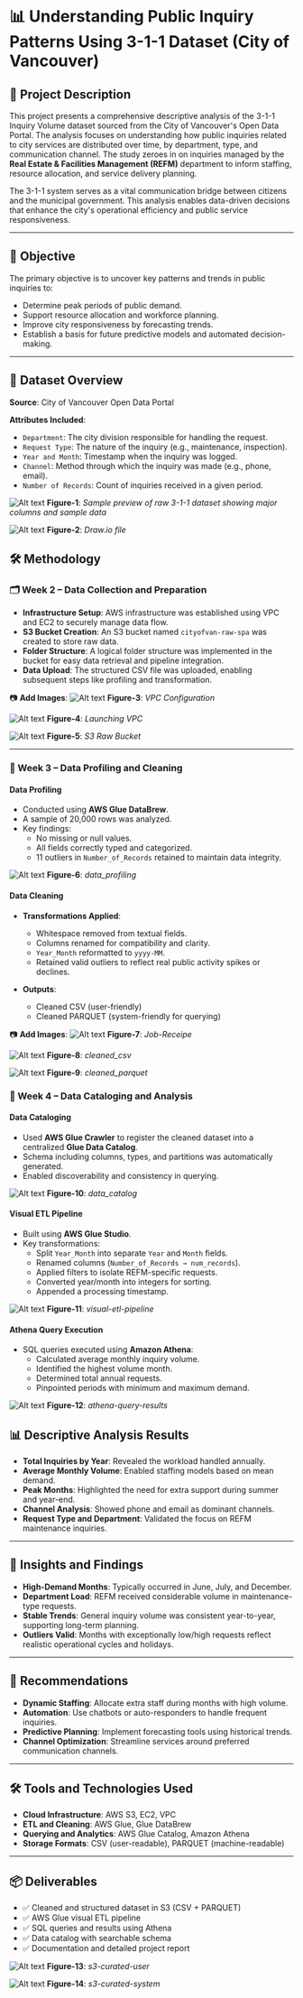 # 📊 Understanding Public Inquiry Patterns Using 3-1-1 Dataset (City of Vancouver)

## 📘 Project Description
This project presents a comprehensive descriptive analysis of the 3-1-1 Inquiry Volume dataset sourced from the City of Vancouver's Open Data Portal. The analysis focuses on understanding how public inquiries related to city services are distributed over time, by department, type, and communication channel. The study zeroes in on inquiries managed by the **Real Estate & Facilities Management (REFM)** department to inform staffing, resource allocation, and service delivery planning.

The 3-1-1 system serves as a vital communication bridge between citizens and the municipal government. This analysis enables data-driven decisions that enhance the city's operational efficiency and public service responsiveness.

---

## 🌟 Objective
The primary objective is to uncover key patterns and trends in public inquiries to:
- Determine peak periods of public demand.
- Support resource allocation and workforce planning.
- Improve city responsiveness by forecasting trends.
- Establish a basis for future predictive models and automated decision-making.

---

## 📂 Dataset Overview

**Source**: City of Vancouver Open Data Portal  

**Attributes Included**:
- `Department`: The city division responsible for handling the request.
- `Request Type`: The nature of the inquiry (e.g., maintenance, inspection).
- `Year and Month`: Timestamp when the inquiry was logged.
- `Channel`: Method through which the inquiry was made (e.g., phone, email).
- `Number of Records`: Count of inquiries received in a given period.

![Alt text](https://raw.githubusercontent.com/Spandana1494/data-analyst-spandana/main/images/csv.png)
**Figure-1**: _Sample preview of raw 3-1-1 dataset showing major columns and sample data_

![Alt text](https://raw.githubusercontent.com/Spandana1494/data-analyst-spandana/main/images/draw_io.png)
**Figure-2**: _Draw.io file_

## 🛠️ Methodology

### 🗂 Week 2 – Data Collection and Preparation
- **Infrastructure Setup**: AWS infrastructure was established using VPC and EC2 to securely manage data flow.
- **S3 Bucket Creation**: An S3 bucket named `cityofvan-raw-spa` was created to store raw data.
- **Folder Structure**: A logical folder structure was implemented in the bucket for easy data retrieval and pipeline integration.
- **Data Upload**: The structured CSV file was uploaded, enabling subsequent steps like profiling and transformation.

📷 **Add Images**:
![Alt text](https://raw.githubusercontent.com/Spandana1494/data-analyst-spandana/main/images/VPC_configuration.png)
**Figure-3**: _VPC Configuration_

![Alt text](https://raw.githubusercontent.com/Spandana1494/data-analyst-spandana/main/images/Launching_VPC.png)
**Figure-4**: _Launching VPC_

![Alt text](https://raw.githubusercontent.com/Spandana1494/data-analyst-spandana/main/images/S3_raw_bucket.png)
**Figure-5**: _S3 Raw Bucket_

---

### 🔬 Week 3 – Data Profiling and Cleaning

#### Data Profiling
- Conducted using **AWS Glue DataBrew**.
- A sample of 20,000 rows was analyzed.
- Key findings:
  - No missing or null values.
  - All fields correctly typed and categorized.
  - 11 outliers in `Number_of_Records` retained to maintain data integrity.

![Alt text](https://raw.githubusercontent.com/Spandana1494/data-analyst-spandana/main/images/data_profiling.png)
**Figure-6**: _data_profiling_

#### Data Cleaning
- **Transformations Applied**:
  - Whitespace removed from textual fields.
  - Columns renamed for compatibility and clarity.
  - `Year_Month` reformatted to `yyyy-MM`.
  - Retained valid outliers to reflect real public activity spikes or declines.

- **Outputs**:
  - Cleaned CSV (user-friendly)
  - Cleaned PARQUET (system-friendly for querying)

📷 **Add Images**:
![Alt text](https://raw.githubusercontent.com/Spandana1494/data-analyst-spandana/main/images/receipe_job.png)
**Figure-7**: _Job-Receipe_

![Alt text](https://raw.githubusercontent.com/Spandana1494/data-analyst-spandana/main/images/cleaned_csv.png)
**Figure-8**: _cleaned_csv_

![Alt text](https://raw.githubusercontent.com/Spandana1494/data-analyst-spandana/main/images/cleaned_parquet.png)
**Figure-9**: _cleaned_parquet_

### 📃 Week 4 – Data Cataloging and Analysis

#### Data Cataloging
- Used **AWS Glue Crawler** to register the cleaned dataset into a centralized **Glue Data Catalog**.
- Schema including columns, types, and partitions was automatically generated.
- Enabled discoverability and consistency in querying.

![Alt text](https://raw.githubusercontent.com/Spandana1494/data-analyst-spandana/main/images/data_catalog.png)
**Figure-10**: _data_catalog_  

#### Visual ETL Pipeline
- Built using **AWS Glue Studio**.
- Key transformations:
  - Split `Year_Month` into separate `Year` and `Month` fields.
  - Renamed columns (`Number_of_Records → num_records`).
  - Applied filters to isolate REFM-specific requests.
  - Converted year/month into integers for sorting.
  - Appended a processing timestamp.

![Alt text](https://raw.githubusercontent.com/Spandana1494/data-analyst-spandana/main/images/visual-etl-pipeline.png)
**Figure-11**: _visual-etl-pipeline_

#### Athena Query Execution
- SQL queries executed using **Amazon Athena**:
  - Calculated average monthly inquiry volume.
  - Identified the highest volume month.
  - Determined total annual requests.
  - Pinpointed periods with minimum and maximum demand.

![Alt text](https://raw.githubusercontent.com/Spandana1494/data-analyst-spandana/main/images/athena-query-results.png)
**Figure-12**: _athena-query-results_

## 📊 Descriptive Analysis Results

- **Total Inquiries by Year**: Revealed the workload handled annually.
- **Average Monthly Volume**: Enabled staffing models based on mean demand.
- **Peak Months**: Highlighted the need for extra support during summer and year-end.
- **Channel Analysis**: Showed phone and email as dominant channels.
- **Request Type and Department**: Validated the focus on REFM maintenance inquiries.

---

## 📄 Insights and Findings

- **High-Demand Months**: Typically occurred in June, July, and December.
- **Department Load**: REFM received considerable volume in maintenance-type requests.
- **Stable Trends**: General inquiry volume was consistent year-to-year, supporting long-term planning.
- **Outliers Valid**: Months with exceptionally low/high requests reflect realistic operational cycles and holidays.

---

## 🚀 Recommendations

- **Dynamic Staffing**: Allocate extra staff during months with high volume.
- **Automation**: Use chatbots or auto-responders to handle frequent inquiries.
- **Predictive Planning**: Implement forecasting tools using historical trends.
- **Channel Optimization**: Streamline services around preferred communication channels.

---

## 🛠️ Tools and Technologies Used

- **Cloud Infrastructure**: AWS S3, EC2, VPC  
- **ETL and Cleaning**: AWS Glue, Glue DataBrew  
- **Querying and Analytics**: AWS Glue Catalog, Amazon Athena  
- **Storage Formats**: CSV (user-readable), PARQUET (machine-readable)

---

## 📦 Deliverables

- ✅ Cleaned and structured dataset in S3 (CSV + PARQUET)  
- ✅ AWS Glue visual ETL pipeline  
- ✅ SQL queries and results using Athena  
- ✅ Data catalog with searchable schema  
- ✅ Documentation and detailed project report

![Alt text](https://raw.githubusercontent.com/Spandana1494/data-analyst-spandana/main/images/s3_c_u.png)
**Figure-13**: _s3-curated-user_

![Alt text](https://raw.githubusercontent.com/Spandana1494/data-analyst-spandana/main/images/s3-curated-system.png)
**Figure-14**: _s3-curated-system_
